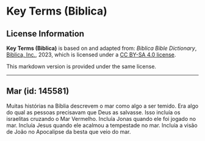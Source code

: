 # Key Terms (Biblica)

## License Information

**Key Terms (Biblica)** is based on and adapted from: _Biblica Bible Dictionary_, [Biblica, Inc.](https://www.biblica.com/), 2023, which is licensed under a [CC BY-SA 4.0 license](https://creativecommons.org/licenses/by-sa/4.0/legalcode.en).

This markdown version is provided under the same license.



--------------------------------

## Mar (id: 145581)

Muitas histórias na Bíblia descrevem o mar como algo a ser temido. Era algo do qual as pessoas precisavam que Deus as salvasse. Isso incluía os israelitas cruzando o Mar Vermelho. Incluía Jonas quando ele foi jogado no mar. Incluía Jesus quando ele acalmou a tempestade no mar. Incluía a visão de João no Apocalipse da besta que veio do mar.


